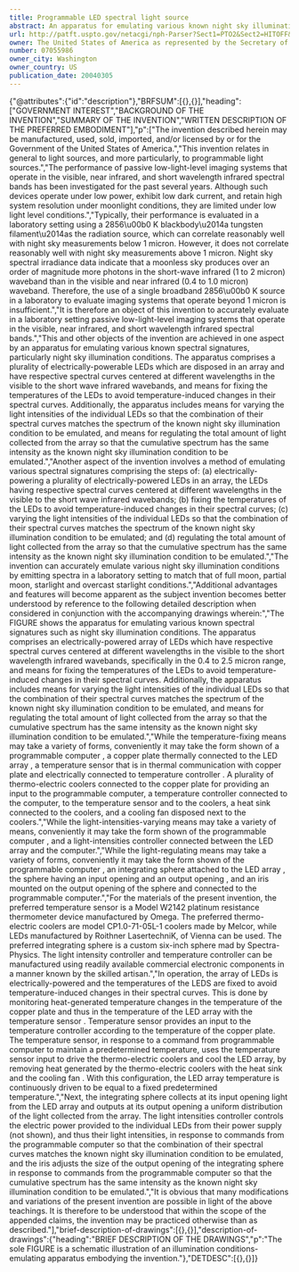 ```yaml
---
title: Programmable LED spectral light source
abstract: An apparatus for emulating various known night sky illumination conditions. The apparatus comprises a plurality of electrically-powerable LEDs which are disposed in an array and have respective spectral curves centered at different wavelengths in the visible to the short wave infrared wavebands, and means for fixing the temperatures of the LEDs to avoid temperature-induced changes in their spectral curves. Additionally, the apparatus includes means for varying the light intensities of the individual LEDs so that the combination of their spectral curves matches the spectrum of the known night sky illumination condition to be emulated, and means for regulating the total amount of light collected from the array so that the cumulative spectrum has the same intensity as the known night sky illumination condition to be emulated.
url: http://patft.uspto.gov/netacgi/nph-Parser?Sect1=PTO2&Sect2=HITOFF&p=1&u=%2Fnetahtml%2FPTO%2Fsearch-adv.htm&r=1&f=G&l=50&d=PALL&S1=07055986&OS=07055986&RS=07055986
owner: The United States of America as represented by the Secretary of the Army
number: 07055986
owner_city: Washington
owner_country: US
publication_date: 20040305
---
```


{"@attributes":{"id":"description"},"BRFSUM":[{},{}],"heading":["GOVERNMENT INTEREST","BACKGROUND OF THE INVENTION","SUMMARY OF THE INVENTION","WRITTEN DESCRIPTION OF THE PREFERRED EMBODIMENT"],"p":["The invention described herein may be manufactured, used, sold, imported, and\/or licensed by or for the Government of the United States of America.","This invention relates in general to light sources, and more particularly, to programmable light sources.","The performance of passive low-light-level imaging systems that operate in the visible, near infrared, and short wavelength infrared spectral bands has been investigated for the past several years. Although such devices operate under low power, exhibit low dark current, and retain high system resolution under moonlight conditions, they are limited under low light level conditions.","Typically, their performance is evaluated in a laboratory setting using a 2856\u00b0 K blackbody\u2014a tungsten filament\u2014as the radiation source, which can correlate reasonably well with night sky measurements below 1 micron. However, it does not correlate reasonably well with night sky measurements above 1 micron. Night sky spectral irradiance data indicate that a moonless sky produces over an order of magnitude more photons in the short-wave infrared (1 to 2 micron) waveband than in the visible and near infrared (0.4 to 1.0 micron) waveband. Therefore, the use of a single broadband 2856\u00b0 K source in a laboratory to evaluate imaging systems that operate beyond 1 micron is insufficient.","It is therefore an object of this invention to accurately evaluate in a laboratory setting passive low-light-level imaging systems that operate in the visible, near infrared, and short wavelength infrared spectral bands.","This and other objects of the invention are achieved in one aspect by an apparatus for emulating various known spectral signatures, particularly night sky illumination conditions. The apparatus comprises a plurality of electrically-powerable LEDs which are disposed in an array and have respective spectral curves centered at different wavelengths in the visible to the short wave infrared wavebands, and means for fixing the temperatures of the LEDs to avoid temperature-induced changes in their spectral curves. Additionally, the apparatus includes means for varying the light intensities of the individual LEDs so that the combination of their spectral curves matches the spectrum of the known night sky illumination condition to be emulated, and means for regulating the total amount of light collected from the array so that the cumulative spectrum has the same intensity as the known night sky illumination condition to be emulated.","Another aspect of the invention involves a method of emulating various spectral signatures comprising the steps of: (a) electrically-powering a plurality of electrically-powered LEDs in an array, the LEDs having respective spectral curves centered at different wavelengths in the visible to the short wave infrared wavebands; (b) fixing the temperatures of the LEDs to avoid temperature-induced changes in their spectral curves; (c) varying the light intensities of the individual LEDs so that the combination of their spectral curves matches the spectrum of the known night sky illumination condition to be emulated; and (d) regulating the total amount of light collected from the array so that the cumulative spectrum has the same intensity as the known night sky illumination condition to be emulated.","The invention can accurately emulate various night sky illumination conditions by emitting spectra in a laboratory setting to match that of full moon, partial moon, starlight and overcast starlight conditions.","Additional advantages and features will become apparent as the subject invention becomes better understood by reference to the following detailed description when considered in conjunction with the accompanying drawings wherein:","The FIGURE shows the apparatus  for emulating various known spectral signatures such as night sky illumination conditions. The apparatus  comprises an electrically-powered array  of LEDs which have respective spectral curves centered at different wavelengths in the visible to the short wavelength infrared wavebands, specifically in the 0.4 to 2.5 micron range, and means for fixing the temperatures of the LEDs to avoid temperature-induced changes in their spectral curves. Additionally, the apparatus  includes means for varying the light intensities of the individual LEDs so that the combination of their spectral curves matches the spectrum of the known night sky illumination condition to be emulated, and means for regulating the total amount of light collected from the array so that the cumulative spectrum has the same intensity as the known night sky illumination condition to be emulated.","While the temperature-fixing means may take a variety of forms, conveniently it may take the form shown of a programmable computer , a copper plate  thermally connected to the LED array , a temperature sensor  that is in thermal communication with copper plate  and electrically connected to temperature controller . A plurality of thermo-electric coolers  connected to the copper plate for providing an input to the programmable computer, a temperature controller  connected to the computer, to the temperature sensor  and to the coolers, a heat sink  connected to the coolers, and a cooling fan  disposed next to the coolers.","While the light-intensities-varying means may take a variety of means, conveniently it may take the form shown of the programmable computer , and a light-intensities controller  connected between the LED array  and the computer.","While the light-regulating means may take a variety of forms, conveniently it may take the form shown of the programmable computer , an integrating sphere  attached to the LED array , the sphere having an input opening  and an output opening , and an iris  mounted on the output opening of the sphere and connected to the programmable computer.","For the materials of the present invention, the preferred temperature sensor is a Model W2142 platinum resistance thermometer device manufactured by Omega. The preferred thermo-electric coolers are model CP1.0-71-05L-1 coolers made by Melcor, while LEDs manufactured by Roithner LasertechniK, of Vienna can be used. The preferred integrating sphere is a custom six-inch sphere mad by Spectra-Physics. The light intensity controller and temperature controller can be manufactured using readily available commercial electronic components in a manner known by the skilled artisan.","In operation, the array  of LEDs is electrically-powered and the temperatures of the LEDS are fixed to avoid temperature-induced changes in their spectral curves. This is done by monitoring heat-generated temperature changes in the temperature of the copper plate  and thus in the temperature of the LED array  with the temperature sensor . Temperature sensor  provides an input to the temperature controller according to the temperature of the copper plate. The temperature sensor, in response to a command from programmable computer  to maintain a predetermined temperature, uses the temperature sensor input to drive the thermo-electric coolers  and cool the LED array, by removing heat generated by the thermo-electric coolers with the heat sink  and the cooling fan . With this configuration, the LED array temperature is continuously driven to be equal to a fixed predetermined temperature.","Next, the integrating sphere  collects at its input opening  light from the LED array  and outputs at its output opening  a uniform distribution of the light collected from the array. The light intensities controller  controls the electric power provided to the individual LEDs from their power supply (not shown), and thus their light intensities, in response to commands from the programmable computer  so that the combination of their spectral curves matches the known night sky illumination condition to be emulated, and the iris  adjusts the size of the output opening  of the integrating sphere  in response to commands from the programmable computer  so that the cumulative spectrum has the same intensity as the known night sky illumination condition to be emulated.","It is obvious that many modifications and variations of the present invention are possible in light of the above teachings. It is therefore to be understood that within the scope of the appended claims, the invention may be practiced otherwise than as described."],"brief-description-of-drawings":[{},{}],"description-of-drawings":{"heading":"BRIEF DESCRIPTION OF THE DRAWINGS","p":"The sole FIGURE is a schematic illustration of an illumination conditions-emulating apparatus embodying the invention."},"DETDESC":[{},{}]}
